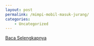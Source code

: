 ```yaml
---
layout: post
permalink: /mimpi-mobil-masuk-jurang/
categories:
    - Uncategorized
---
```


[Baca Selengkapnya](/06)